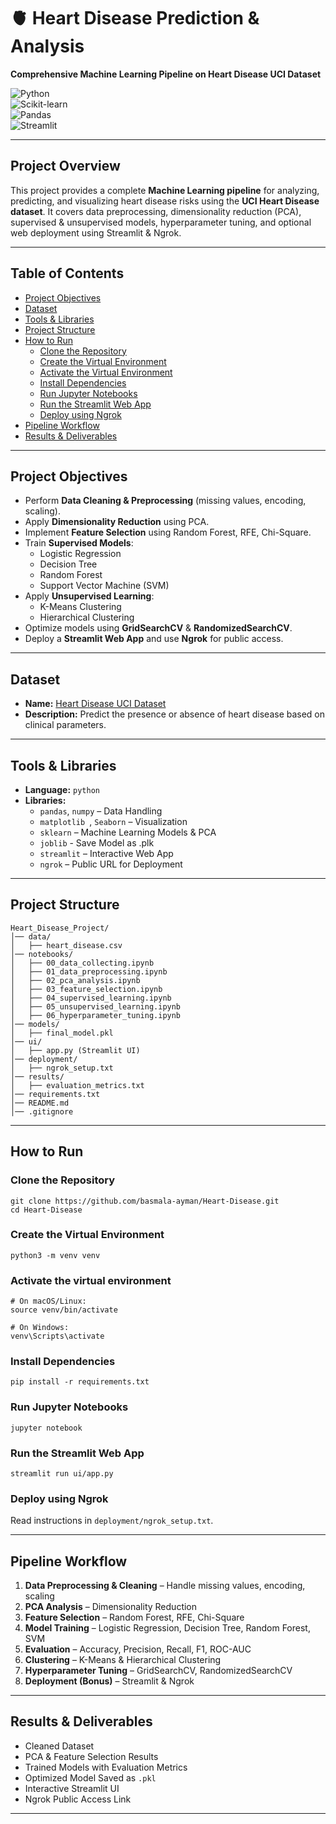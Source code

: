 # 🫀 Heart Disease Prediction & Analysis  
**Comprehensive Machine Learning Pipeline on Heart Disease UCI Dataset**

![Python](https://img.shields.io/badge/Python-3.8+-blue.svg)  
![Scikit-learn](https://img.shields.io/badge/Scikit--learn-ML%20Models-orange.svg)  
![Pandas](https://img.shields.io/badge/Pandas-Data%20Processing-yellow.svg)  
![Streamlit](https://img.shields.io/badge/Streamlit-Web%20App-brightgreen.svg)  

---

## Project Overview  
This project provides a complete **Machine Learning pipeline** for analyzing, predicting, and visualizing heart disease risks using the **UCI Heart Disease dataset**. It covers data preprocessing, dimensionality reduction (PCA), supervised & unsupervised models, hyperparameter tuning, and optional web deployment using Streamlit & Ngrok. 

---

## Table of Contents
- [Project Objectives](#project-objectives)  
- [Dataset](#dataset)
- [Tools & Libraries](#tools--libraries)
- [Project Structure](#project-structure)  
- [How to Run](#how-to-run)
  - [Clone the Repository](#clone-the-repository)  
  - [Create the Virtual Environment](#create-the-virtual-environment)  
  - [Activate the Virtual Environment](#activate-the-virtual-environment)  
  - [Install Dependencies](#install-dependencies)  
  - [Run Jupyter Notebooks](#run-jupyter-notebooks)  
  - [Run the Streamlit Web App](#run-the-streamlit-web-app)  
  - [Deploy using Ngrok](#deploy-using-ngrok)  
- [Pipeline Workflow](#pipeline-workflow)  
- [Results & Deliverables](#results--deliverables)
---

## Project Objectives  
- Perform **Data Cleaning & Preprocessing** (missing values, encoding, scaling).  
- Apply **Dimensionality Reduction** using PCA.  
- Implement **Feature Selection** using Random Forest, RFE, Chi-Square.
- Train **Supervised Models**:
  - Logistic Regression  
  - Decision Tree  
  - Random Forest  
  - Support Vector Machine (SVM)  
- Apply **Unsupervised Learning**:
  - K-Means Clustering  
  - Hierarchical Clustering  
- Optimize models using **GridSearchCV** & **RandomizedSearchCV**.  
- Deploy a **Streamlit Web App** and use **Ngrok** for public access.  

---

## Dataset
- **Name:** [Heart Disease UCI Dataset](https://archive.ics.uci.edu/ml/datasets/heart+Disease)  
- **Description:** Predict the presence or absence of heart disease based on clinical parameters.  

---

## Tools & Libraries  
- **Language:** `python`
- **Libraries:**
  - `pandas`, `numpy` – Data Handling  
  - `matplotlib `, `Seaborn` – Visualization  
  - `sklearn` – Machine Learning Models & PCA
  - `joblib` - Save Model as .plk
  - `streamlit` – Interactive Web App 
  - `ngrok` – Public URL for Deployment
    
---

## Project Structure
```
Heart_Disease_Project/
│── data/
│   ├── heart_disease.csv
│── notebooks/
│   ├── 00_data_collecting.ipynb
│   ├── 01_data_preprocessing.ipynb
│   ├── 02_pca_analysis.ipynb
│   ├── 03_feature_selection.ipynb
│   ├── 04_supervised_learning.ipynb
│   ├── 05_unsupervised_learning.ipynb
│   ├── 06_hyperparameter_tuning.ipynb
│── models/
│   ├── final_model.pkl
│── ui/
│   ├── app.py (Streamlit UI)
│── deployment/
│   ├── ngrok_setup.txt
│── results/
│   ├── evaluation_metrics.txt
│── requirements.txt
│── README.md
│── .gitignore
```

---

## How to Run  

### Clone the Repository
```
git clone https://github.com/basmala-ayman/Heart-Disease.git
cd Heart-Disease
```

### Create the Virtual Environment
```
python3 -m venv venv
```

### Activate the virtual environment
```
# On macOS/Linux:
source venv/bin/activate
```
```
# On Windows:
venv\Scripts\activate
```

### Install Dependencies
```
pip install -r requirements.txt
```

### Run Jupyter Notebooks
```
jupyter notebook
```

### Run the Streamlit Web App
```
streamlit run ui/app.py
```

### Deploy using Ngrok
Read instructions in `deployment/ngrok_setup.txt`.  

---

## Pipeline Workflow  
1. **Data Preprocessing & Cleaning** – Handle missing values, encoding, scaling  
2. **PCA Analysis** – Dimensionality Reduction  
3. **Feature Selection** – Random Forest, RFE, Chi-Square
4. **Model Training** – Logistic Regression, Decision Tree, Random Forest, SVM  
5. **Evaluation** – Accuracy, Precision, Recall, F1, ROC-AUC  
6. **Clustering** – K-Means & Hierarchical Clustering  
7. **Hyperparameter Tuning** – GridSearchCV, RandomizedSearchCV  
8. **Deployment (Bonus)** – Streamlit & Ngrok  

---

## Results & Deliverables  
- Cleaned Dataset  
- PCA & Feature Selection Results  
- Trained Models with Evaluation Metrics  
- Optimized Model Saved as `.pkl`  
- Interactive Streamlit UI
- Ngrok Public Access Link

---
